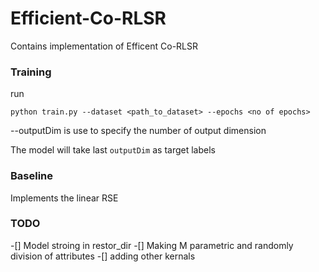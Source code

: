 # Efficient-Co-RLSR
Contains  implementation of  Efficent Co-RLSR

### Training 
run
```
python train.py --dataset <path_to_dataset> --epochs <no of epochs>
```
--outputDim is use to specify the number of output dimension

The model will take last ```outputDim``` as target labels

### Baseline 
Implements the linear RSE

### TODO
-[] Model stroing in restor_dir 
-[] Making M parametric and randomly division of attributes
-[] adding other kernals 

